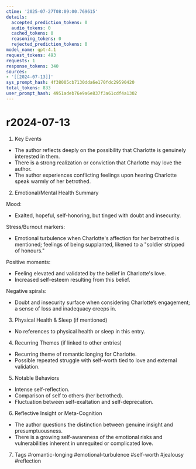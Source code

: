 ```yaml
---
ctime: '2025-07-27T08:09:00.769615'
details:
  accepted_prediction_tokens: 0
  audio_tokens: 0
  cached_tokens: 0
  reasoning_tokens: 0
  rejected_prediction_tokens: 0
model_name: gpt-4.1
request_tokens: 493
requests: 1
response_tokens: 340
sources:
- '[[2024-07-13]]'
sys_prompt_hash: 4f38005cb7130dda6e170fdc29590420
total_tokens: 833
user_prompt_hash: 4951adeb76e9a6e837f3a61cdf4a1302
---
```

# r2024-07-13

1. Key Events
- The author reflects deeply on the possibility that Charlotte is genuinely interested in them.
- There is a strong realization or conviction that Charlotte may love the author.
- The author experiences conflicting feelings upon hearing Charlotte speak warmly of her betrothed.

2. Emotional/Mental Health Summary

Mood:
- Exalted, hopeful, self-honoring, but tinged with doubt and insecurity.

Stress/Burnout markers:
- Emotional turbulence when Charlotte's affection for her betrothed is mentioned; feelings of being supplanted, likened to a "soldier stripped of honours."

Positive moments:
- Feeling elevated and validated by the belief in Charlotte's love.
- Increased self-esteem resulting from this belief.

Negative spirals:
- Doubt and insecurity surface when considering Charlotte’s engagement; a sense of loss and inadequacy creeps in.

3. Physical Health & Sleep (if mentioned)
- No references to physical health or sleep in this entry.

4. Recurring Themes (if linked to other entries)
- Recurring theme of romantic longing for Charlotte.
- Possible repeated struggle with self-worth tied to love and external validation.

5. Notable Behaviors
- Intense self-reflection.
- Comparison of self to others (her betrothed).
- Fluctuation between self-exaltation and self-deprecation.

6. Reflective Insight or Meta-Cognition
- The author questions the distinction between genuine insight and presumptuousness.
- There is a growing self-awareness of the emotional risks and vulnerabilities inherent in unrequited or complicated love.

7. Tags
#romantic-longing #emotional-turbulence #self-worth #jealousy #reflection